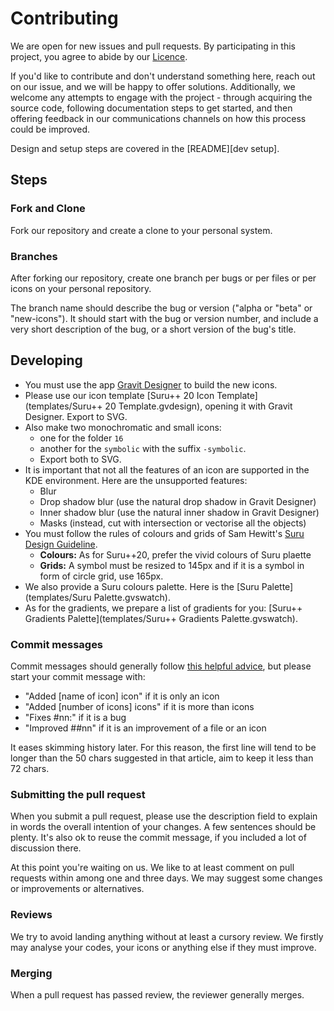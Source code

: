 # Contributing

We are open for new issues and pull requests. By participating in this project, you agree to abide by our [Licence][licence].

If you'd like to contribute and don't understand something here, reach out on our issue, and we will be happy to offer solutions. Additionally, we welcome any attempts to engage with the project - through acquiring the source code, following documentation steps to get started, and then offering feedback in our communications channels on how this process could be improved.

Design and setup steps are covered in the [README][dev setup].

[licence]: https://github.com/gusbemacbe/suru-plus/blob/master/LICENSE

## Steps

### Fork and Clone

Fork our repository and create a clone to your personal system.

### Branches

After forking our repository, create one branch per bugs or per files or per icons on your personal repository.

The branch name should describe the bug or version ("alpha or "beta" or "new-icons"). It should start with the bug or version number, and include a very short description of the bug, or a short version of the bug's title.

## Developing

* You must use the app [Gravit Designer](https://gravit.io) to build the new icons.
* Please use our icon template [Suru++ 20 Icon Template](templates/Suru++ 20 Template.gvdesign), opening it with Gravit Designer. Export to SVG. 
* Also make two monochromatic and small icons: 
  * one for the folder `16`
  * another for the `symbolic` with the suffix `-symbolic`. 
  * Export both to SVG.
* It is important that not all the features of an icon are supported in the KDE environment. Here are the unsupported features:
  * Blur
  * Drop shadow blur (use the natural drop shadow in Gravit Designer)
  * Inner shadow blur (use the natural inner shadow in Gravit Designer)
  * Masks (instead, cut with intersection or vectorise all the objects)
* You must follow the rules of colours and grids of Sam Hewitt's [Suru Design Guideline](https://snwh.org/suru/guidelines). 
  * **Colours:** As for Suru++20, prefer the vivid colours of Suru plaette
  * **Grids:** A symbol must be resized to 145px and if it is a symbol in form of circle grid, use 165px. 
* We also provide a Suru colours palette. Here is the [Suru Palette](templates/Suru Palette.gvswatch).
* As for the gradients, we prepare a list of gradients for you: [Suru++ Gradients Palette](templates/Suru++ Gradients Palette.gvswatch).

### Commit messages

Commit messages should generally follow [this helpful advice](http://tbaggery.com/2008/04/19/a-note-about-git-commit-messages.html), but please start your commit message with:
* "Added [name of icon] icon" if it is only an icon
* "Added [number of icons] icons" if it is more than icons
* "Fixes #nn:" if it is a bug
* "Improved ##nn" if it is an improvement of a file or an icon
  
It eases skimming history later. For this reason, the first line will tend to be longer than the 50 chars suggested in that article, aim to keep it less than 72 chars.

### Submitting the pull request

When you submit a pull request, please use the description field to explain in words the overall intention of your changes. A few sentences should be plenty. It's also ok to reuse the commit message, if you included a lot of discussion there.

At this point you're waiting on us. We like to at least comment on pull requests within among one and three days. We may suggest some changes or improvements or alternatives.

### Reviews

We try to avoid landing anything without at least a cursory review. We firstly may analyse your codes, your icons or anything else if they must improve. 

### Merging

When a pull request has passed review, the reviewer generally merges.

